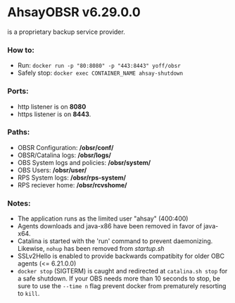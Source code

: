 # AhsayOBSR v6.29.0.0
is a proprietary backup service provider.

### How to:
+ Run: `docker run -p "80:8080" -p "443:8443" yoff/obsr`
+ Safely stop: `docker exec CONTAINER_NAME ahsay-shutdown`

### Ports:
+ http listener is on **8080**
+ https listener is on **8443**.

### Paths:
+ OBSR Configuration: **/obsr/conf/**
+ OBSR/Catalina logs: **/obsr/logs/**
+ OBS System logs and policies: **/obsr/system/**
+ OBS Users: **/obsr/user/**
+ RPS System logs: **/obsr/rps-system/**
+ RPS reciever home: **/obsr/rcvshome/**

### Notes:
+ The application runs as the limited user "ahsay" (400:400)
+ Agents downloads and java-x86 have been removed in favor of java-x64.
+ Catalina is started with the 'run' command to prevent daemonizing. Likewise, `nohup` has been removed from *startup.sh*
+ SSLv2Hello is enabled to provide backwards compatibity for older OBC agents (<= 6.21.0.0)
+ `docker stop` (SIGTERM) is caught and redirected at `catalina.sh stop` for a safe shutdown. If your OBS needs more than 10 seconds to stop, be sure to use the `--time n` flag prevent docker from prematurely resorting to `kill`.

